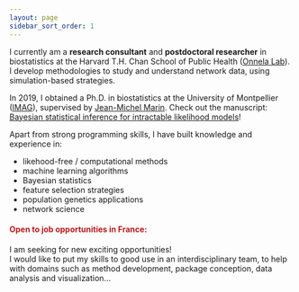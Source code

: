 ```yaml
---
layout: page
sidebar_sort_order: 1
---
```


I currently am a **research consultant** and **postdoctoral researcher** in biostatistics at the Harvard T.H. Chan School of Public Health
([Onnela Lab](https://www.hsph.harvard.edu/onnela-lab/)).
I develop methodologies to study and understand network data, using simulation-based strategies.

In 2019, I obtained a Ph.D. in biostatistics at the University of Montpellier ([IMAG](https://imag.edu.umontpellier.fr/)),
supervised by [Jean-Michel Marin](https://imag.umontpellier.fr/~marin/).
Check out the manuscript: [Bayesian statistical inference for intractable likelihood models](http://www.theses.fr/2019MONTS035)!

Apart from strong programming skills, I have built knowledge and experience in:
* likehood-free / computational methods
* machine learning algorithms
* Bayesian statistics
* feature selection strategies
* population genetics applications
* network science

#### <span style="color:#BA1A1A">Open to job opportunities in France:</span>
I am seeking for new exciting opportunities!<br/>
I would like to put my skills to good use in an interdisciplinary team, to help with domains such as method development, package conception, data analysis and visualization...